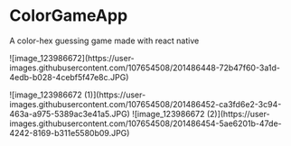 # ColorGameApp
A color-hex guessing game made with react native
<p style="height: 320 width: 320">
  ![image_123986672](https://user-images.githubusercontent.com/107654508/201486448-72b47f60-3a1d-4edb-b028-4cebf5f47e8c.JPG)
</p>
![image_123986672 (1)](https://user-images.githubusercontent.com/107654508/201486452-ca3fd6e2-3c94-463a-a975-5389ac3e41a5.JPG)
![image_123986672 (2)](https://user-images.githubusercontent.com/107654508/201486454-5ae6201b-47de-4242-8169-b311e5580b09.JPG)
